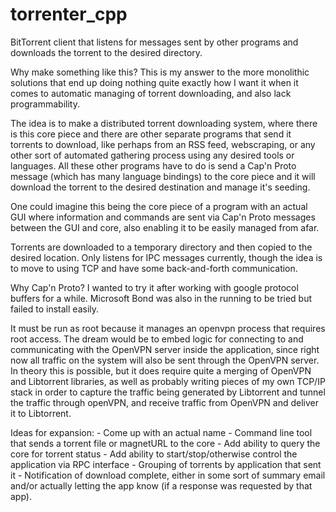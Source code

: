 # torrenter_cpp

BitTorrent client that listens for messages sent by other programs and downloads the torrent to the desired directory.

Why make something like this?  This is my answer to the more monolithic solutions that end up doing nothing quite exactly how I want it when it comes to automatic managing of torrent downloading, and also lack programmability.

The idea is to make a distributed torrent downloading system, where there is this core piece and there are other separate programs that send it torrents to download, like perhaps from an RSS feed, webscraping, or any other sort of automated gathering process using any desired tools or languages.   All these other programs have to do is send a Cap'n Proto message (which has many language bindings) to the core piece and it will download the torrent to the desired destination and manage it's seeding.

One could imagine this being the core piece of a program with an actual GUI where information and commands are sent via Cap'n Proto messages between the GUI and core, also enabling it to be easily managed from afar.

Torrents are downloaded to a temporary directory and then copied to the desired location.  Only listens for IPC messages currently, though the idea is to move to using TCP and have some back-and-forth communication.

Why Cap'n Proto? I wanted to try it after working with google protocol buffers for a while.  Microsoft Bond was also in the running to be tried but failed to install easily.

It must be run as root because it manages an openvpn process that requires root access.  The dream would be to embed logic for connecting to and communicating with the OpenVPN server inside the application, since right now all traffic on the system will also be sent through the OpenVPN server.  In theory this is possible, but it does require quite a merging of OpenVPN and Libtorrent libraries, as well as probably writing pieces of my own TCP/IP stack in order to capture the traffic being generated by Libtorrent and tunnel the traffic through openVPN, and receive traffic from OpenVPN and deliver it to Libtorrent.

Ideas for expansion:
    - Come up with an actual name
    - Command line tool that sends a torrent file or magnetURL to the core
    - Add ability to query the core for torrent status
    - Add ability to start/stop/otherwise control the application via RPC interface
    - Grouping of torrents by application that sent it
    - Notification of download complete, either in some sort of summary email and/or actually letting the app know (if a response was requested by that app).
